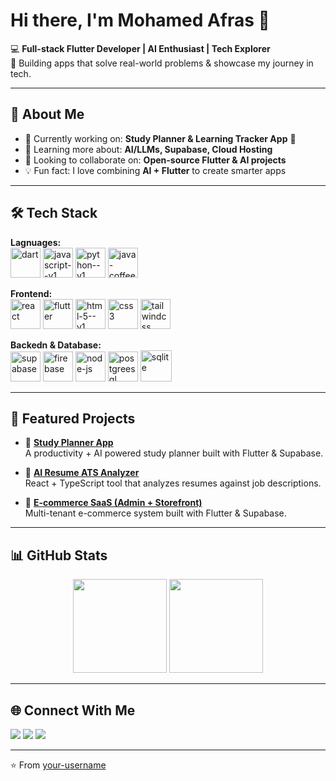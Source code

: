 # Hi there, I'm Mohamed Afras 👋

💻 **Full-stack Flutter Developer | AI Enthusiast | Tech Explorer**  
🚀 Building apps that solve real-world problems & showcase my journey in tech.  

---

## 🚀 About Me
- 🔭 Currently working on: **Study Planner & Learning Tracker App** 📘  
- 🌱 Learning more about: **AI/LLMs, Supabase, Cloud Hosting**  
- 👯 Looking to collaborate on: **Open-source Flutter & AI projects**  
- 💡 Fun fact: I love combining **AI + Flutter** to create smarter apps  

---

## 🛠️ Tech Stack
**Lagnuages:**  
<img width="48" height="48" src="https://img.icons8.com/color/48/dart.png" alt="dart"/>  <img width="48" height="48" src="https://img.icons8.com/color/48/javascript--v1.png" alt="javascript--v1"/> <img width="48" height="48" src="https://img.icons8.com/color/48/python--v1.png" alt="python--v1"/> <img width="48" height="48" src="https://img.icons8.com/color/48/java-coffee-cup-logo--v1.png" alt="java-coffee-cup-logo--v1"/>

**Frontend:**  
<img width="48" height="48" src="https://img.icons8.com/officel/80/react.png" alt="react"/> <img width="48" height="48" src="https://img.icons8.com/color/48/flutter.png" alt="flutter"/> <img width="48" height="48" src="https://img.icons8.com/color/48/html-5--v1.png" alt="html-5--v1"/> <img width="48" height="48" src="https://img.icons8.com/color/48/css3.png" alt="css3"/> <img width="48" height="48" src="https://img.icons8.com/color/48/tailwindcss.png" alt="tailwindcss"/>

**Backedn & Database:**  
<img width="48" height="48" src="https://img.icons8.com/fluency/48/supabase.png" alt="supabase"/> <img width="48" height="48" src="https://img.icons8.com/color/48/firebase.png" alt="firebase"/> <img width="48" height="48" src="https://img.icons8.com/fluency/48/node-js.png" alt="node-js"/> <img width="48" height="48" src="https://img.icons8.com/color/48/postgreesql.png" alt="postgreesql"/> <img width="50" height="50" src="https://img.icons8.com/ios/50/sqlite.png" alt="sqlite"/>

---

## 📌 Featured Projects
- 📘 [**Study Planner App**](https://github.com/your-username/study-planner)  
  A productivity + AI powered study planner built with Flutter & Supabase.  

- 🤖 [**AI Resume ATS Analyzer**](https://github.com/your-username/AI-Resume-Analyzer)  
  React + TypeScript tool that analyzes resumes against job descriptions.  

- 🛒 [**E-commerce SaaS (Admin + Storefront)**](https://github.com/your-username/ecommerce-saas)  
  Multi-tenant e-commerce system built with Flutter & Supabase.  

---

## 📊 GitHub Stats
<p align="center">
  <img src="https://github-readme-stats.vercel.app/api?username=your-username&show_icons=true&theme=tokyonight" height="150" />
  <img src="https://github-readme-stats.vercel.app/api/top-langs/?username=your-username&layout=compact&theme=tokyonight" height="150" />
</p>

---

## 🌐 Connect With Me
<p align="left">
  <a href="https://linkedin.com/in/your-linkedin" target="_blank"><img src="https://img.shields.io/badge/LinkedIn-blue?logo=linkedin&logoColor=white" /></a>
  <a href="mailto:your-email@gmail.com"><img src="https://img.shields.io/badge/Email-red?logo=gmail&logoColor=white" /></a>
  <a href="https://twitter.com/your-twitter" target="_blank"><img src="https://img.shields.io/badge/Twitter-black?logo=twitter&logoColor=white" /></a>
</p>

---

⭐️ From [your-username](https://github.com/your-username)

